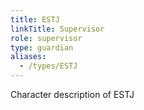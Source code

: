 ```yaml
---
title: ESTJ
linkTitle: Supervisor
role: supervisor
type: guardian
aliases:
  - /types/ESTJ
---
```

Character description of ESTJ